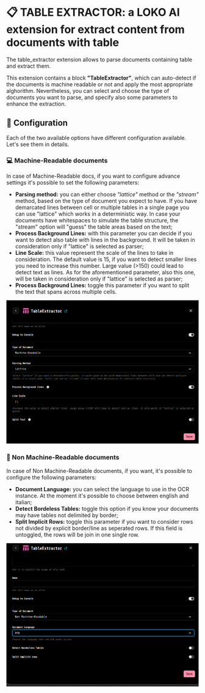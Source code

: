 # :clipboard: TABLE EXTRACTOR: a LOKO AI extension for extract content from documents with table


The table_extractor extension allows to parse documents containing table and extract them. 

This extension contains a block **"TableExtractor"**, which can auto-detect if the documents is machine readable or not and apply the most appropriate alghorithm. Nevertheless, you can select and choose the type of documents you want to parse, and specify also some parameters to enhance the extraction.

## :wrench: Configuration


Each of the two available options have different configuration available. Let's see them in details.


### :computer: Machine-Readable documents

In case of Machine-Readable docs, if you want to configure advance settings it's possible to set the following parameters:

- **Parsing method:** you can either choose _"lattice"_ method or the _"stream"_ method, based on the type of document you expect to have. If you have demarcated lines between cell or multiple tables in a single page you can use "lattice" which works in a deterministic way. In case your documents have whitespaces to simulate the table structure, the "stream" option will "guess" the table areas based on the text;
- **Process Background Lines:** with this parameter you can decide if you want to detect also table with lines in the background. It will be taken in consideration only if "lattice" is selected as parser; 
- **Line Scale:** this value represent the scale of the lines to take in consideration. The default value is 15, if you want to detect smaller lines you need to increase this number. Large value (>150) could lead to detect text as lines. As for the aforementioned parameter, also this one, will be taken in consideration only if "lattice" is selected as parser; 
- **Process Background Lines:** toggle this parameter if you want to split the text that spans across multiple cells.



![](resources/mr_options.png)



### :page_with_curl: Non Machine-Readable documents


In case of Non Machine-Readable documents, if you want, it's possible to configure the following parameters:

- **Document Language:** you can select the language to use in the OCR instance. At the moment it's possible to choose between english and italian;
- **Detect Bordeless Tables:** toggle this option if you know your documents may have tables not delimited by border;
- **Split Implicit Rows:** toggle this parameter if you want to consider rows not divided by explicit border/line as seperated rows. If this field is untoggled, the rows will be join in one single row.

![](resources/non_mr_options.png)